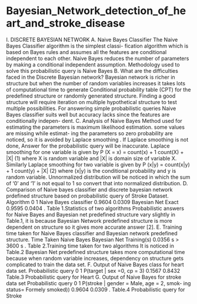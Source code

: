 # Bayesian_Network_detection_of_heart_and_stroke_disease

I. DISCRETE BAYESIAN NETWORK
A. Naive Bayes Classifier
The Naive Bayes Classifier algorithm is the simplest classi-
fication algorithm which is based on Bayes rules and assumes
all the features are conditional independent to each other.
Naive Bayes reduces the number of parameters by making a
conditional independent assumption. Methodology used to
solve this probabilistic query is Naive Bayes
B. What are the difficulties faced in the Discrete Bayesian
network?
Bayesian network is richer in structure but when the number
of random variables increases it takes lots of computational
time to generate Conditional probability table (CPT) for the
predefined structure or randomly generated structure. Finding
a good structure will require iteration on multiple hypothetical
structure to test multiple possibilities. For answering simple
probabilistic queries Naive Bayes classifier suits well  but
accuracy lacks since the features are conditionally indepen-
dent.
C. Analysis of Naive Bayes
Method used for estimating the parameters is maximum
likelihood estimation. some values are missing while estimat-
ing the parameters so zero probability are noticed, so it is
avoided by Laplace smoothing . If Laplace smoothing is not
done, Answer for the probabilistic query will be inaccurate.
Laplace smoothing for one variable is given by
P (X = x) = count(x) + 1
count(X) + |X| (1)
where X is random variable and |X| is domain size of variable
X. Similarly Laplace smoothing for two variable is given by
P (x|y) = count(x|y) + 1
count(y) + |X| (2)
where (x|y) is the conditional probability and y is random
variable. Unnormalized distribution will be noticed in which
the sum of ‘0’ and ‘1’ is not equal to 1 so convert that into
normalized distribution.
D. Comparison of Naive bayes classifier and discrete
bayesian network prdefined structure based on probabilistic
query of Stroke Dataset.
Algorithm 0 1
Naive Bayes
classifier
0.9604 0.0309
Bayesian Net
Exact
0.9595 0.0404
.
Table 1.Statistics of two algorithms
Probabilistic answers for Naive Bayes and Bayesian net
predefined structure vary slightly in Table.1, it is because
Bayesian Network predefined structure is more dependent on
structure so it gives more accurate answer [2].
E. Training time taken for Naive Bayes classifier and Bayesian
network predefined structure.
Time Taken Naive Bayes Bayesian Net
Training(s) 0.0356 s > 3600 s .
Table 2.Training time taken for two algorithms
It is noticed in Table.2 Bayesian Net predefined structure
takes more computational time because when random variable
increases, dependency on structure gets complicated to train
the data set.
F. Output of Naive Bayes class for heart data set.
Probabilistic
query
0 1
P(target | sex
=0, cp = 3)
0.1567 0.8432
Table.3 Probabilistic query for Heart
G. Output of Naive Bayes for stroke data set
Probabilistic
query
0 1
P(stroke |
gender =
Male, age = 2,
smok-
ing status=
Formely
smoked))
0.9604 0.0309
.
Table.4 Probabilistic query for Stroke
